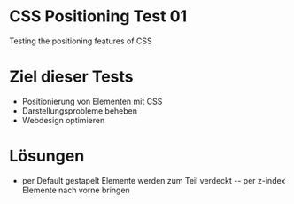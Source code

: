 # CSS Positioning Test 01

Testing the positioning features of CSS

# Ziel dieser Tests

- Positionierung von Elementen mit CSS
- Darstellungsprobleme beheben
- Webdesign optimieren

# Lösungen

- per Default gestapelt Elemente werden zum Teil verdeckt
  -- per z-index Elemente nach vorne bringen
